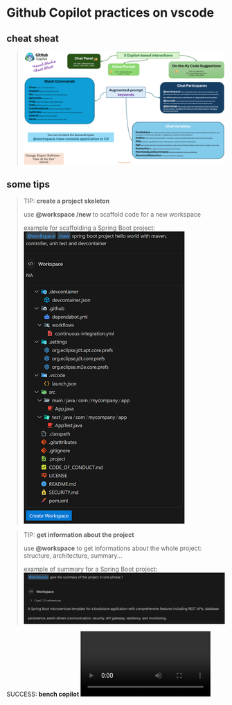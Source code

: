 # Github Copilot practices on vscode


## cheat sheat

> ![type:image](../media/copilot/images/copilot-cheat.png)

## some tips



> TIP: __create a project skeleton__
>
> use  **@workspace /new** to scaffold code for a new workspace
>
> example for scaffolding a Spring Boot project:
> ![type:image](../media/copilot/images/copilot-new-scaffold.png)


> TIP: __get information about the project__
>
> use  **@workspace** to get informations about the whole project: structure, architecture, summary...
>
> example of summary for a Spring Boot project:
> ![type:image](../media/copilot/images/copilot-summary.png)




SUCCESS: __bench copilot__ ![type:video](../media/copilot/videos/bench-copilot.mp4)